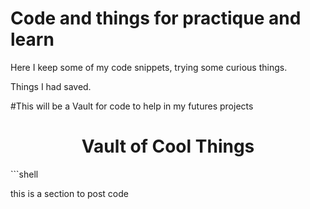 # Code and things for practique and learn

Here I keep some of my code snippets, trying some curious things.


Things I had saved.

#This will be a Vault for code to help in my futures projects

<h1 align="center">Vault of Cool Things</h1>
 ```shell
 
 this is a section to post code
 
 ```